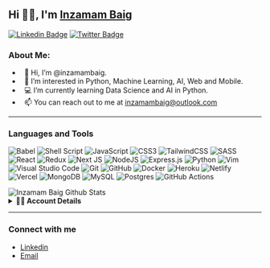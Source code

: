 ## Hi 🙋‍♂️, I'm [Inzamam Baig](https://github.com/inzamambaig/)

[![Linkedin Badge](https://img.shields.io/badge/LinkedIn-0077B5?style=for-the-badge&logo=linkedin&logoColor=white)](https://linkedin.com/in/inzamam-baig/)
[![Twitter Badge](https://img.shields.io/badge/Twitter-1DA1F2?style=for-the-badge&logo=twitter&logoColor=white)](https://twitter.com/ibaaig)

### About Me:

- &nbsp; 👋 Hi, I’m @inzamambaig.
- &nbsp; 👀 I’m interested in Python, Machine Learning, AI, Web and Mobile.
- &nbsp; 💻 I’m currently learning Data Science and AI in Python.
- &nbsp; 📫 You can reach out to me at inzamambaig@outlook.com

---
### Languages and Tools
![Babel](https://img.shields.io/badge/Babel-F9DC3e?style=for-the-badge&logo=babel&logoColor=black)
![Shell Script](https://img.shields.io/badge/shell_script-%23121011.svg?style=for-the-badge&logo=gnu-bash&logoColor=white)
![JavaScript](https://img.shields.io/badge/javascript-%23323330.svg?style=for-the-badge&logo=javascript&logoColor=%23F7DF1E)
![CSS3](https://img.shields.io/badge/css3-%231572B6.svg?style=for-the-badge&logo=css3&logoColor=white)
![TailwindCSS](https://img.shields.io/badge/tailwindcss-%2338B2AC.svg?style=for-the-badge&logo=tailwind-css&logoColor=white)
![SASS](https://img.shields.io/badge/SASS-hotpink.svg?style=for-the-badge&logo=SASS&logoColor=white)
![React](https://img.shields.io/badge/react-%2320232a.svg?style=for-the-badge&logo=react&logoColor=%2361DAFB)
![Redux](https://img.shields.io/badge/redux-%23593d88.svg?style=for-the-badge&logo=redux&logoColor=white)
![Next JS](https://img.shields.io/badge/Next-black?style=for-the-badge&logo=next.js&logoColor=white)
![NodeJS](https://img.shields.io/badge/node.js-6DA55F?style=for-the-badge&logo=node.js&logoColor=white)
![Express.js](https://img.shields.io/badge/express.js-%23404d59.svg?style=for-the-badge&logo=express&logoColor=%2361DAFB)
![Python](https://img.shields.io/badge/python-3670A0?style=for-the-badge&logo=python&logoColor=ffdd54)
![Vim](https://img.shields.io/badge/VIM-%2311AB00.svg?style=for-the-badge&logo=vim&logoColor=white)
![Visual Studio Code](https://img.shields.io/badge/Visual%20Studio%20Code-0078d7.svg?style=for-the-badge&logo=visual-studio-code&logoColor=white)
![Git](https://img.shields.io/badge/git-%23F05033.svg?style=for-the-badge&logo=git&logoColor=white)
![GitHub](https://img.shields.io/badge/github-%23121011.svg?style=for-the-badge&logo=github&logoColor=white)
![Docker](https://img.shields.io/badge/docker-%230db7ed.svg?style=for-the-badge&logo=docker&logoColor=white)
![Heroku](https://img.shields.io/badge/heroku-%23430098.svg?style=for-the-badge&logo=heroku&logoColor=white)
![Netlify](https://img.shields.io/badge/netlify-%23000000.svg?style=for-the-badge&logo=netlify&logoColor=#00C7B7)
![Vercel](https://img.shields.io/badge/vercel-%23000000.svg?style=for-the-badge&logo=vercel&logoColor=white)
![MongoDB](https://img.shields.io/badge/MongoDB-%234ea94b.svg?style=for-the-badge&logo=mongodb&logoColor=white)
![MySQL](https://img.shields.io/badge/mysql-%2300f.svg?style=for-the-badge&logo=mysql&logoColor=white)
![Postgres](https://img.shields.io/badge/postgres-%23316192.svg?style=for-the-badge&logo=postgresql&logoColor=white)
![GitHub Actions](https://img.shields.io/badge/githubactions-%232671E5.svg?style=for-the-badge&logo=githubactions&logoColor=white)

<img align="center" src="https://github-readme-stats.vercel.app/api/top-langs/?username=inzamambaig&layout=compact&hide_border=true&theme=tokyonight" alt="Inzamam Baig Github Stats">


<details>
  <summary><b>👨‍💻 Account Details</b></summary>
<p align="center">
  <a href="https://github.com/inzamambaig">
    <img src="http://github-profile-summary-cards.vercel.app/api/cards/profile-details?username=inzamambaig&theme=transparent" />
  </a>
  <a href="https://github.com/inzamambaig">
    <img src="https://github-readme-streak-stats.herokuapp.com/?user=inzamambaig&hide_border=true&card_width=338&theme=transparent" />
  </a>
  <a href="https://github.com/inzamambaig">
    <img src="http://github-profile-summary-cards.vercel.app/api/cards/stats?username=inzamambaig&theme=transparent" />
  </a>
</p>
</details>



---
### Connect with me
- [Linkedin](https://linkedin.com/in/inzamam-baig)
- [Email](mailto:inzamambaig@outlook.com)
</div>
